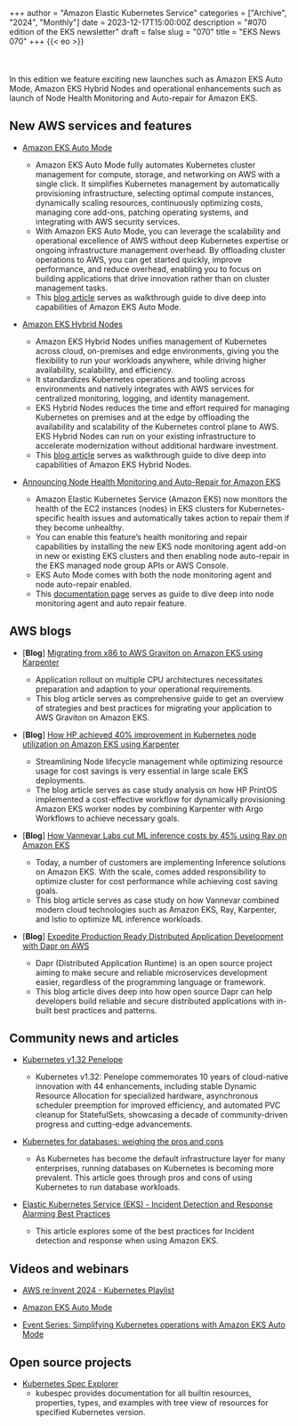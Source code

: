 +++
author = "Amazon Elastic Kubernetes Service"
categories = ["Archive", "2024", "Monthly"]
date = 2023-12-17T15:00:00Z
description = "#070 edition of the EKS newsletter"
draft = false
slug = "070"
title = "EKS News 070"
+++
{{< eo >}}
<br/><br/><br/><br/>
In this edition we feature exciting new launches such as Amazon EKS Auto Mode, Amazon EKS Hybrid Nodes and operational enhancements such as launch of Node Health Monitoring and Auto-repair for Amazon EKS.

## New AWS services and features

* [Amazon EKS Auto Mode](https://aws.amazon.com/about-aws/whats-new/2024/12/amazon-eks-auto-mode/)
  * Amazon EKS Auto Mode fully automates Kubernetes cluster management for compute, storage, and networking on AWS with a single click. It simplifies Kubernetes management by automatically provisioning infrastructure, selecting optimal compute instances, dynamically scaling resources, continuously optimizing costs, managing core add-ons, patching operating systems, and integrating with AWS security services.
  * With Amazon EKS Auto Mode, you can leverage the scalability and operational excellence of AWS without deep Kubernetes expertise or ongoing infrastructure management overhead. By offloading cluster operations to AWS, you can get started quickly, improve performance, and reduce overhead, enabling you to focus on building applications that drive innovation rather than on cluster management tasks.
  * This [blog article](https://aws.amazon.com/blogs/aws/streamline-kubernetes-cluster-management-with-new-amazon-eks-auto-mode/) serves as walkthrough guide to dive deep into capabilities of Amazon EKS Auto Mode.

* [Amazon EKS Hybrid Nodes](https://aws.amazon.com/about-aws/whats-new/2024/12/amazon-eks-hybrid-nodes/)
  * Amazon EKS Hybrid Nodes unifies management of Kubernetes across cloud, on-premises and edge environments, giving you the flexibility to run your workloads anywhere, while driving higher availability, scalability, and efficiency.
  * It standardizes Kubernetes operations and tooling across environments and natively integrates with AWS services for centralized monitoring, logging, and identity management.
  * EKS Hybrid Nodes reduces the time and effort required for managing Kubernetes on premises and at the edge by offloading the availability and scalability of the Kubernetes control plane to AWS. EKS Hybrid Nodes can run on your existing infrastructure to accelerate modernization without additional hardware investment.
  * This [blog article](https://aws.amazon.com/blogs/aws/use-your-on-premises-infrastructure-in-amazon-eks-clusters-with-amazon-eks-hybrid-nodes/) serves as walkthrough guide to dive deep into capabilities of Amazon EKS Hybrid Nodes.

* [Announcing Node Health Monitoring and Auto-Repair for Amazon EKS](https://aws.amazon.com/about-aws/whats-new/2024/12/node-health-monitoring-auto-repair-amazon-eks/)
  * Amazon Elastic Kubernetes Service (Amazon EKS) now monitors the health of the EC2 instances (nodes) in EKS clusters for Kubernetes-specific health issues and automatically takes action to repair them if they become unhealthy.
  * You can enable this feature’s health monitoring and repair capabilities by installing the new EKS node monitoring agent add-on in new or existing EKS clusters and then enabling node auto-repair in the EKS managed node group APIs or AWS Console.
  * EKS Auto Mode comes with both the node monitoring agent and node auto-repair enabled.
  * This [documentation page](https://docs.aws.amazon.com/eks/latest/userguide/node-health.html) serves as guide to dive deep into node monitoring agent and auto repair feature.

## AWS blogs

* [**Blog**] [Migrating from x86 to AWS Graviton on Amazon EKS using Karpenter](https://aws.amazon.com/blogs/containers/migrating-from-x86-to-aws-graviton-on-amazon-eks-using-karpenter/)
  * Application rollout on multiple CPU architectures necessitates preparation and adaption to your operational requirements.
  * This blog article serves as comprehensive guide to get an overview of strategies and best practices for migrating your application to AWS Graviton on Amazon EKS.

* [**Blog**] [How HP achieved 40% improvement in Kubernetes node utilization on Amazon EKS using Karpenter](https://aws.amazon.com/blogs/containers/how-hp-achieved-40-improvement-in-kubernetes-node-utilization-utilization-on-amazon-eks-using-karpenter/)
  * Streamlining Node lifecycle management while optimizing resource usage for cost savings is very essential in large scale EKS deployments.
  * The blog article serves as case study analysis on how HP PrintOS implemented a cost-effective workflow for dynamically provisioning Amazon EKS worker nodes by combining Karpenter with Argo Workflows to achieve necessary goals.

* [**Blog**] [How Vannevar Labs cut ML inference costs by 45% using Ray on Amazon EKS](https://aws.amazon.com/blogs/containers/how-vannevar-labs-cut-ml-inference-costs-by-45-using-ray-on-amazon-eks/)
  * Today, a number of customers are implementing Inference solutions on Amazon EKS. With the scale, comes added responsibility to optimize cluster for cost performance while achieving cost saving goals.
  * This blog article serves as case study on how Vannevar combined modern cloud technologies such as Amazon EKS, Ray, Karpenter, and Istio to optimize ML inference workloads.

* [**Blog**] [Expedite Production Ready Distributed Application Development with Dapr on AWS](https://aws.amazon.com/blogs/opensource/expedite-production-ready-distributed-application-development-with-dapr-on-aws/)
  * Dapr (Distributed Application Runtime) is an open source project aiming to make secure and reliable microservices development easier, regardless of the programming language or framework.
  * This blog article dives deep into how open source Dapr can help developers build reliable and secure distributed applications with in-built best practices and patterns.

## Community news and articles

* [Kubernetes v1.32 Penelope](https://kubernetes.io/blog/2024/12/11/kubernetes-v1-32-release/)
  * Kubernetes v1.32: Penelope commemorates 10 years of cloud-native innovation with 44 enhancements, including stable Dynamic Resource Allocation for specialized hardware, asynchronous scheduler preemption for improved efficiency, and automated PVC cleanup for StatefulSets, showcasing a decade of community-driven progress and cutting-edge advancements.

* [Kubernetes for databases: weighing the pros and cons](https://www.cncf.io/blog/2024/11/27/kubernetes-for-databases-weighing-the-pros-and-cons)
  * As Kubernetes has become the default infrastructure layer for many enterprises, running databases on Kubernetes is becoming more prevalent. This article goes through pros and cons of using Kubernetes to run database workloads.

* [Elastic Kubernetes Service (EKS) - Incident Detection and Response Alarming Best Practices](https://repost.aws/articles/ARhnAXjQGMSr2l2_qb_J8uaA)
  * This article explores some of the best practices for Incident detection and response when using Amazon EKS.

## Videos and webinars

* [AWS re:Invent 2024 - Kubernetes Playlist](https://youtube.com/playlist?list=PL2yQDdvlhXf9A21fHF45j_sciYhGuuWXb&si=Ilxz0MDRhyOpVg3i)

* [Amazon EKS Auto Mode](https://www.youtube.com/watch?v=IQjsFlkqWQY)

* [Event Series: Simplifying Kubernetes operations with Amazon EKS Auto Mode](https://aws-experience.com/emea/smb/events/series/simplifying-kubernetes-operations-with-amazon-eks-auto-mode)

## Open source projects

* [Kubernetes Spec Explorer](https://kubespec.dev/)
  * kubespec provides documentation for all builtin resources, properties, types, and examples with tree view of resources for specified Kubernetes version.
